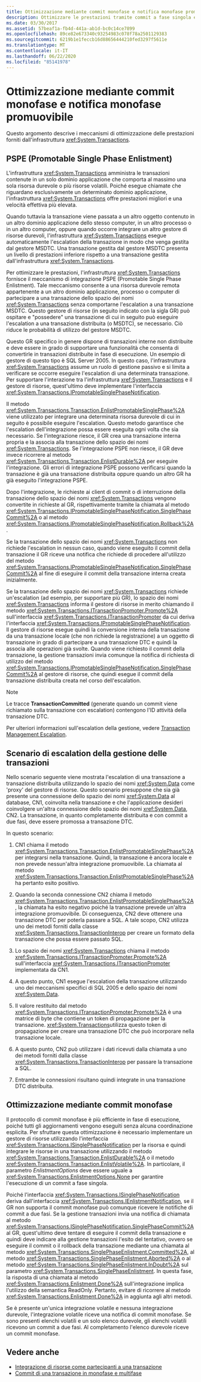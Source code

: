 ```yaml
---
title: Ottimizzazione mediante commit monofase e notifica monofase promuovibile
description: Ottimizzare le prestazioni tramite commit a fase singola e notifica monofase promuovibile. Informazioni sull'infrastruttura System. Transactions in .NET.
ms.date: 03/30/2017
ms.assetid: 57beaf1a-fb4d-441a-ab1d-bc0c14ce7899
ms.openlocfilehash: 89ce82e673340c93254983c078f78a2501129383
ms.sourcegitcommit: 6219b1e1feccb16d88656444210fed3297f5611e
ms.translationtype: MT
ms.contentlocale: it-IT
ms.lasthandoff: 06/22/2020
ms.locfileid: "85141978"
---
```

# <a name="optimization-using-single-phase-commit-and-promotable-single-phase-notification"></a>Ottimizzazione mediante commit monofase e notifica monofase promuovibile

Questo argomento descrive i meccanismi di ottimizzazione delle prestazioni forniti dall'infrastruttura <xref:System.Transactions>.

## <a name="promotable-single-phase-enlistment"></a>PSPE (Promotable Single Phase Enlistment)

L'infrastruttura <xref:System.Transactions> amministra le transazioni contenute in un solo dominio applicazione che comporta al massimo una sola risorsa durevole o più risorse volatili. Poiché esegue chiamate che riguardano esclusivamente un determinato dominio applicazione, l'infrastruttura <xref:System.Transactions> offre prestazioni migliori e una velocità effettiva più elevata.

Quando tuttavia la transazione viene passata a un altro oggetto contenuto in un altro dominio applicazione dello stesso computer, in un altro processo o in un altro computer, oppure quando occorre integrare un altro gestore di risorse durevoli, l'infrastruttura <xref:System.Transactions> esegue automaticamente l'escalation della transazione in modo che venga gestita dal gestore MSDTC. Una transazione gestita dal gestore MSDTC presenta un livello di prestazioni inferiore rispetto a una transazione gestita dall'infrastruttura <xref:System.Transactions>.

Per ottimizzare le prestazioni, l'infrastruttura <xref:System.Transactions> fornisce il meccanismo di integrazione PSPE (Promotable Single Phase Enlistment). Tale meccanismo consente a una risorsa durevole remota appartenente a un altro dominio applicazione, processo o computer di partecipare a una transazione dello spazio dei nomi <xref:System.Transactions> senza comportarne l'escalation a una transazione MSDTC. Questo gestore di risorse (in seguito indicato con la sigla GR) può ospitare e "possedere" una transazione di cui in seguito può eseguire l'escalation a una transazione distribuita (o MSDTC), se necessario. Ciò riduce le probabilità di utilizzo del gestore MSDTC.

Questo GR specifico in genere dispone di transazioni interne non distribuite e deve essere in grado di supportare una funzionalità che consenta di convertirle in transazioni distribuite in fase di esecuzione. Un esempio di gestore di questo tipo è SQL Server 2005. In questo caso, l'infrastruttura <xref:System.Transactions> assume un ruolo di gestione passivo e si limita a verificare se occorre eseguire l'escalation di una determinata transazione. Per supportare l'interazione tra l'infrastruttura <xref:System.Transactions> e il gestore di risorse, quest'ultimo deve implementare l'interfaccia <xref:System.Transactions.IPromotableSinglePhaseNotification>.

Il metodo <xref:System.Transactions.Transaction.EnlistPromotableSinglePhase%2A> viene utilizzato per integrare una determinata risorsa durevole di cui in seguito è possibile eseguire l'escalation. Questo metodo garantisce che l'escalation dell'integrazione possa essere eseguita ogni volta che sia necessario. Se l'integrazione riesce, il GR crea una transazione interna propria e la associa alla transazione dello spazio dei nomi <xref:System.Transactions>. Se l'integrazione PSPE non riesce, il GR deve invece ricorrere al metodo <xref:System.Transactions.Transaction.EnlistDurable%2A> per eseguire l'integrazione. Gli errori di integrazione PSPE possono verificarsi quando la transazione è già una transazione distribuita oppure quando un altro GR ha già eseguito l'integrazione PSPE.

Dopo l'integrazione, le richieste ai client di commit o di interruzione della transazione dello spazio dei nomi <xref:System.Transactions> vengono convertite in richieste al GR, rispettivamente tramite la chiamata al metodo <xref:System.Transactions.IPromotableSinglePhaseNotification.SinglePhaseCommit%2A> o al metodo <xref:System.Transactions.IPromotableSinglePhaseNotification.Rollback%2A>.

Se la transazione dello spazio dei nomi <xref:System.Transactions> non richiede l'escalation in nessun caso, quando viene eseguito il commit della transazione il GR riceve una notifica che richiede di procedere all'utilizzo del metodo <xref:System.Transactions.IPromotableSinglePhaseNotification.SinglePhaseCommit%2A> al fine di eseguire il commit della transazione interna creata inizialmente.

Se la transazione dello spazio dei nomi <xref:System.Transactions> richiede un'escalation (ad esempio, per supportare più GR), lo spazio dei nomi <xref:System.Transactions> informa il gestore di risorse in merito chiamando il metodo <xref:System.Transactions.ITransactionPromoter.Promote%2A> sull'interfaccia <xref:System.Transactions.ITransactionPromoter> da cui deriva l'interfaccia <xref:System.Transactions.IPromotableSinglePhaseNotification>. Il gestore di risorse esegue quindi la conversione interna della transazione da una transazione locale (che non richiede la registrazione) a un oggetto di transazione in grado di partecipare a una transazione DTC e quindi la associa alle operazioni già svolte. Quando viene richiesto il commit della transazione, la gestione transazioni invia comunque la notifica di richiesta di utilizzo del metodo <xref:System.Transactions.IPromotableSinglePhaseNotification.SinglePhaseCommit%2A> al gestore di risorse, che quindi esegue il commit della transazione distribuita creata nel corso dell'escalation.

> [!NOTE]
> Le tracce **TransactionCommitted** (generate quando un commit viene richiamato sulla transazione con escalation) contengono l'ID attività della transazione DTC.

Per ulteriori informazioni sull'escalation della gestione, vedere [Transaction Management Escalation](transaction-management-escalation.md).

## <a name="transaction-management-escalation-scenario"></a>Scenario di escalation della gestione delle transazioni

Nello scenario seguente viene mostrata l'escalation di una transazione a transazione distribuita utilizzando lo spazio dei nomi <xref:System.Data> come 'proxy' del gestore di risorse. Questo scenario presuppone che sia già presente una connessione dello spazio dei nomi <xref:System.Data> al database, CN1, coinvolta nella transazione e che l'applicazione desideri coinvolgere un'altra connessione dello spazio dei nomi <xref:System.Data>, CN2. La transazione, in quanto completamente distribuita e con commit a due fasi, deve essere promossa a transazione DTC.

In questo scenario:

1. CN1 chiama il metodo <xref:System.Transactions.Transaction.EnlistPromotableSinglePhase%2A> per integrarsi nella transazione. Quindi, la transazione è ancora locale e non prevede nessun'altra integrazione promuovibile. La chiamata al metodo <xref:System.Transactions.Transaction.EnlistPromotableSinglePhase%2A> ha pertanto esito positivo.

2. Quando la seconda connessione CN2 chiama il metodo <xref:System.Transactions.Transaction.EnlistPromotableSinglePhase%2A>, la chiamata ha esito negativo poiché la transazione prevede un'altra integrazione promuovibile. Di conseguenza, CN2 deve ottenere una transazione DTC per poterla passare a SQL. A tale scopo, CN2 utilizza uno dei metodi forniti dalla classe <xref:System.Transactions.TransactionInterop> per creare un formato della transazione che possa essere passato SQL.

3. Lo spazio dei nomi <xref:System.Transactions> chiama il metodo <xref:System.Transactions.ITransactionPromoter.Promote%2A> sull'interfaccia <xref:System.Transactions.ITransactionPromoter> implementata da CN1.

4. A questo punto, CN1 esegue l'escalation della transazione utilizzando uno dei meccanismi specifici di SQL 2005 e dello spazio dei nomi <xref:System.Data>.

5. Il valore restituito dal metodo <xref:System.Transactions.ITransactionPromoter.Promote%2A> è una matrice di byte che contiene un token di propagazione per la transazione. <xref:System.Transactions>utilizza questo token di propagazione per creare una transazione DTC che può incorporare nella transazione locale.

6. A questo punto, CN2 può utilizzare i dati ricevuti dalla chiamata a uno dei metodi forniti dalla classe <xref:System.Transactions.TransactionInterop> per passare la transazione a SQL.

7. Entrambe le connessioni risultano quindi integrate in una transazione DTC distribuita.

## <a name="single-phase-commit-optimization"></a>Ottimizzazione mediante commit monofase

Il protocollo di commit monofase è più efficiente in fase di esecuzione, poiché tutti gli aggiornamenti vengono eseguiti senza alcuna coordinazione esplicita. Per sfruttare questa ottimizzazione è necessario implementare un gestore di risorse utilizzando l'interfaccia <xref:System.Transactions.ISinglePhaseNotification> per la risorsa e quindi integrare le risorse in una transazione utilizzando il metodo <xref:System.Transactions.Transaction.EnlistDurable%2A> o il metodo <xref:System.Transactions.Transaction.EnlistVolatile%2A>. In particolare, il parametro *EnlistmentOptions* deve essere uguale a <xref:System.Transactions.EnlistmentOptions.None> per garantire l'esecuzione di un commit a fase singola.

Poiché l'interfaccia <xref:System.Transactions.ISinglePhaseNotification> deriva dall'interfaccia <xref:System.Transactions.IEnlistmentNotification>, se il GR non supporta il commit monofase può comunque ricevere le notifiche di commit a due fasi. Se la gestione transazioni invia una notifica di chiamata al metodo <xref:System.Transactions.ISinglePhaseNotification.SinglePhaseCommit%2A> al GR, quest'ultimo deve tentare di eseguire il commit della transazione e quindi deve indicare alla gestione transazioni l'esito del tentativo, ovvero se eseguire il commit o il rollback della transazione mediante una chiamata al metodo <xref:System.Transactions.SinglePhaseEnlistment.Committed%2A>, al metodo <xref:System.Transactions.SinglePhaseEnlistment.Aborted%2A> o al metodo <xref:System.Transactions.SinglePhaseEnlistment.InDoubt%2A> sul parametro <xref:System.Transactions.SinglePhaseEnlistment>. In questa fase, la risposta di una chiamata al metodo <xref:System.Transactions.Enlistment.Done%2A> sull'integrazione implica l'utilizzo della semantica ReadOnly. Pertanto, evitare di ricorrere al metodo <xref:System.Transactions.Enlistment.Done%2A> in aggiunta agli altri metodi.

Se è presente un'unica integrazione volatile e nessuna integrazione durevole, l'integrazione volatile riceve una notifica di commit monofase. Se sono presenti elenchi volatili e un solo elenco durevole, gli elenchi volatili ricevono un commit a due fasi. Al completamento l'elenco durevole riceve un commit monofase.

## <a name="see-also"></a>Vedere anche

- [Integrazione di risorse come partecipanti a una transazione](enlisting-resources-as-participants-in-a-transaction.md)
- [Commit di una transazione in monofase e multifase](committing-a-transaction-in-single-phase-and-multi-phase.md)
